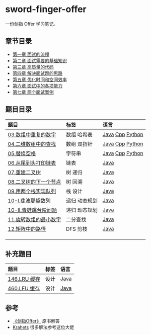 # sword-finger-offer

一份剑指 Offer 学习笔记。

## 章节目录

* [第一章 面试的流程](ch01/README.md)
* [第二章 面试需要的基础知识](ch02/README.md)
* [第三章 高质量的代码](ch03/README.md)
* [第四章 解决面试题的思路](ch04/README.md)
* [第五章 优化时间和空间效率](ch05/README.md)
* [第六章 面试中的各项能力](ch06/README.md)
* [第七章 两个面试案例](ch07/README.md)

## 题目目录

| 题目 | 标签 | 语言 |
| :--- | :--- | :--- |
| [03.数组中重复的数字](https://leetcode-cn.com/problems/shu-zu-zhong-zhong-fu-de-shu-zi-lcof/) | 数组 哈希表 | [Java](src/Java/Solution03.java) [Cpp](src/Cpp/Solution03.cpp) [Python](src/Python/Solution03.py)|
| [04.二维数组中的查找](https://leetcode-cn.com/problems/er-wei-shu-zu-zhong-de-cha-zhao-lcof/) | 数组 双指针 | [Java](src/Java/Solution04.java) [Cpp](src/Cpp/Solution04.cpp) [Python](src/Python/Solution04.py)|
| [05.替换空格](https://leetcode-cn.com/problems/ti-huan-kong-ge-lcof/) | 字符串 | [Java](src/Java/Solution05.java) [Cpp](src/Cpp/Solution05.cpp) [Python](src/Python/Solution05.py)|
| [06.从尾到头打印链表](https://leetcode-cn.com/problems/cong-wei-dao-tou-da-yin-lian-biao-lcof/) | 链表 | [Java](src/Java/Solution06.java) |
| [07.重建二叉树](https://leetcode-cn.com/problems/zhong-jian-er-cha-shu-lcof/) | 树 递归 | [Java](src/Java/Solution07.java) |
| [08.二叉树的下一个节点](https://leetcode-cn.com/problems/) | 树 回溯 | [Java](src/Java/Solution08.java) |
| [09.用两个栈实现队列](https://leetcode-cn.com/problems/yong-liang-ge-zhan-shi-xian-dui-lie-lcof/) | 栈 设计 | [Java](src/Java/Solution09.java) |
| [10-I.斐波那契数列](https://leetcode-cn.com/problems/fei-bo-na-qi-shu-lie-lcof/) | 递归 动态规划 | [Java](src/Java/Solution10.java) |
| [10-II.青蛙跳台阶问题](https://leetcode-cn.com/problems/qing-wa-tiao-tai-jie-wen-ti-lcof/) | 递归 动态规划 | [Java](src/Java/Solution10_1.java) |
| [11.旋转数组的最小数字](https://leetcode-cn.com/problems/xuan-zhuan-shu-zu-de-zui-xiao-shu-zi-lcof/submissions/) | 二分查找 | [Java](src/Java/Solution11.java) |
| [12.矩阵中的路径](https://leetcode-cn.com/problems/ju-zhen-zhong-de-lu-jing-lcof/submissions/) | DFS 剪枝 | [Java](src/Java/Solution12.java) |
| []() |  |  |
| []() |  |  |
| []() |  |  |

## 补充题目

| 题目 | 标签 | 语言 |
| :--- | :--- | :--- |
| [146.LRU 缓存](https://leetcode-cn.com/problems/lru-cache/) | 设计 | [Java](src/Java/LRUCache.Java) |
| [460.LFU 缓存](https://leetcode-cn.com/problems/lfu-cache/) | 设计 | [Java](src/Java/LFUCache.Java) |

## 参考

* [《剑指Offer》](https://github.com/zhedahht/CodingInterviewChinese2) 原书解答
* [Krahets](https://github.com/krahets) 很多解法参考这位大佬
